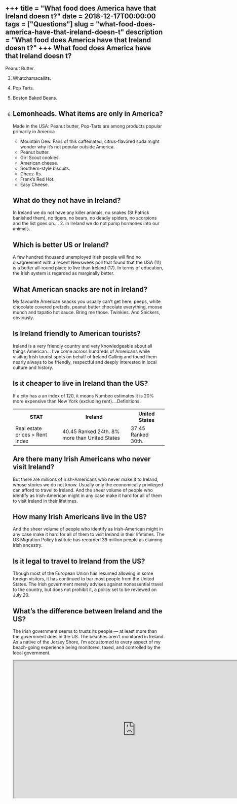 +++
title = "What food does America have that Ireland doesn t?"
date = 2018-12-17T00:00:00
tags = ["Questions"]
slug = "what-food-does-america-have-that-ireland-doesn-t"
description = "What food does America have that Ireland doesn t?"
+++
What food does America have that Ireland doesn t?
-------------------------------------------------

Peanut Butter.

3. Whatchamacallits.
4. Pop Tarts.
5. Boston Baked Beans.
6. Lemonheads. What items are only in America?
    -------------------------------
    
    Made in the USA: Peanut butter, Pop-Tarts are among products popular primarily in America
    
    
    - Mountain Dew. Fans of this caffeinated, citrus-flavored soda might wonder why it’s not popular outside America.
    - Peanut butter.
    - Girl Scout cookies.
    - American cheese.
    - Southern-style biscuits.
    - Cheez-Its.
    - Frank’s Red Hot.
    - Easy Cheese.
    
    What do they not have in Ireland?
    ---------------------------------
    
    In Ireland we do not have any killer animals, no snakes (St Patrick banished them), no tigers, no bears, no deadly spiders, no scorpions and the list goes on…. 2. In Ireland we do not pump hormones into our animals.
    
    Which is better US or Ireland?
    ------------------------------
    
    A few hundred thousand unemployed Irish people will find no disagreement with a recent Newsweek poll that found that the USA (11) is a better all-round place to live than Ireland (17). In terms of education, the Irish system is regarded as marginally better.
    
    What American snacks are not in Ireland?
    ----------------------------------------
    
    My favourite American snacks you usually can’t get here: peeps, white chocolate covered pretzels, peanut butter chocolate everything, moose munch and tapatio hot sauce. Bring me those. Twinkies. And Snickers, obviously.
    
    Is Ireland friendly to American tourists?
    -----------------------------------------
    
    Ireland is a very friendly country and very knowledgeable about all things American… I’ve come across hundreds of Americans while visiting Irish tourist spots on behalf of Ireland Calling and found them nearly always to be friendly, respectful and deeply interested in local culture and history.
    
    Is it cheaper to live in Ireland than the US?
    ---------------------------------------------
    
    If a city has a an index of 120, it means Numbeo estimates it is 20% more expensive than New York (excluding rent)….Definitions.
    
    <table><tr><th>STAT</th><th>Ireland</th><th>United States</th></tr><tr><td>Real estate prices &gt; Rent index</td><td>40.45 Ranked 24th. 8% more than United States</td><td>37.45 Ranked 30th.</td></tr></table>
    
    Are there many Irish Americans who never visit Ireland?
    -------------------------------------------------------
    
    But there are millions of Irish-Americans who never make it to Ireland, whose stories we do not know. Usually only the economically privileged can afford to travel to Ireland. And the sheer volume of people who identify as Irish-American might in any case make it hard for all of them to visit Ireland in their lifetimes.
    
    How many Irish Americans live in the US?
    ----------------------------------------
    
    And the sheer volume of people who identify as Irish-American might in any case make it hard for all of them to visit Ireland in their lifetimes. The US Migration Policy Institute has recorded 39 million people as claiming Irish ancestry.
    
    Is it legal to travel to Ireland from the US?
    ---------------------------------------------
    
    Though most of the European Union has resumed allowing in some foreign visitors, it has continued to bar most people from the United States. The Irish government merely advises against nonessential travel to the country, but does not prohibit it, a policy set to be reviewed on July 20.
    
    What’s the difference between Ireland and the US?
    -------------------------------------------------
    
    The Irish government seems to trusts its people — at least more than the government does in the US. The beaches aren’t monitored in Ireland. As a native of the Jersey Shore, I’m accustomed to every aspect of my beach-going experience being monitored, taxed, and controlled by the local government.
    
    <iframe allow="accelerometer; autoplay; clipboard-write; encrypted-media; gyroscope; picture-in-picture" allowfullscreen="" class="__youtube_prefs__  epyt-is-override  no-lazyload" data-no-lazy="1" data-origheight="433" data-origwidth="770" data-skipgform_ajax_framebjll="" height="433" id="_ytid_15097" loading="lazy" src="https://www.youtube.com/embed/vQOlGHLSUnk?enablejsapi=1&autoplay=0&cc_load_policy=0&cc_lang_pref=&iv_load_policy=1&loop=0&modestbranding=0&rel=1&fs=1&playsinline=0&autohide=2&theme=dark&color=red&controls=1&" title="YouTube player" width="770"></iframe>